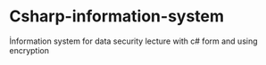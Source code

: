 # Csharp-information-system
İnformation system for data security lecture with c# form and using encryption

